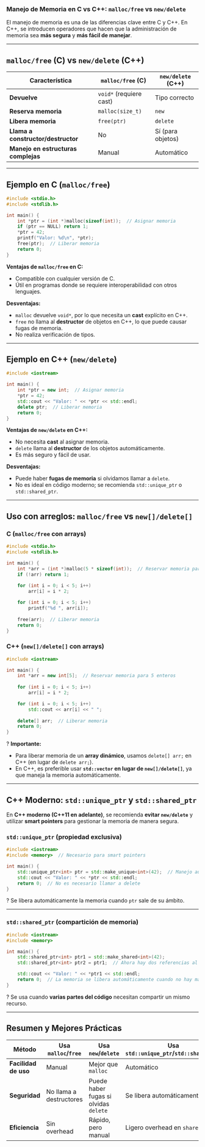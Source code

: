 ### Manejo de Memoria en C vs C++: `malloc/free` vs `new/delete`

El manejo de memoria es una de las diferencias clave entre C y C++. En C++, se introducen operadores que hacen que la administración de memoria sea **más segura** y **más fácil de manejar**.

---

## `malloc/free` (C) vs `new/delete` (C++)  

| Característica           | `malloc/free` (C)   | `new/delete` (C++) |
|-------------------------|--------------------|-------------------|
| **Devuelve**           | `void*` (requiere cast) | Tipo correcto |
| **Reserva memoria**    | `malloc(size_t)`   | `new` |
| **Libera memoria**     | `free(ptr)`        | `delete` |
| **Llama a constructor/destructor** | No | Sí (para objetos) |
| **Manejo en estructuras complejas** | Manual | Automático |

---

## Ejemplo en C (`malloc/free`)

```c
#include <stdio.h>
#include <stdlib.h>

int main() {
    int *ptr = (int *)malloc(sizeof(int));  // Asignar memoria
    if (ptr == NULL) return 1;
    *ptr = 42;
    printf("Valor: %d\n", *ptr);
    free(ptr);  // Liberar memoria
    return 0;
}
```
**Ventajas de `malloc/free` en C:**  
- Compatible con cualquier versión de C.  
- Útil en programas donde se requiere interoperabilidad con otros lenguajes.

**Desventajas:**  
- `malloc` devuelve `void*`, por lo que necesita un **cast** explícito en C++.  
- `free` no llama al **destructor** de objetos en C++, lo que puede causar fugas de memoria.  
- No realiza verificación de tipos.

---

## Ejemplo en C++ (`new/delete`)

```cpp
#include <iostream>

int main() {
    int *ptr = new int;  // Asignar memoria
    *ptr = 42;
    std::cout << "Valor: " << *ptr << std::endl;
    delete ptr;  // Liberar memoria
    return 0;
}
```
**Ventajas de `new/delete` en C++:**  
- No necesita **cast** al asignar memoria.  
- `delete` llama al **destructor** de los objetos automáticamente.  
- Es más seguro y fácil de usar.  

**Desventajas:**  
- Puede haber **fugas de memoria** si olvidamos llamar a `delete`.  
- No es ideal en código moderno; se recomienda `std::unique_ptr` o `std::shared_ptr`.

---

## Uso con arreglos: `malloc/free` vs `new[]/delete[]`

### C (`malloc/free` con arrays)
```c
#include <stdio.h>
#include <stdlib.h>

int main() {
    int *arr = (int *)malloc(5 * sizeof(int));  // Reservar memoria para 5 enteros
    if (!arr) return 1;
    
    for (int i = 0; i < 5; i++)
        arr[i] = i * 2;

    for (int i = 0; i < 5; i++)
        printf("%d ", arr[i]);
    
    free(arr);  // Liberar memoria
    return 0;
}
```

### C++ (`new[]/delete[]` con arrays)
```cpp
#include <iostream>

int main() {
    int *arr = new int[5];  // Reservar memoria para 5 enteros
    
    for (int i = 0; i < 5; i++)
        arr[i] = i * 2;

    for (int i = 0; i < 5; i++)
        std::cout << arr[i] << " ";
    
    delete[] arr;  // Liberar memoria
    return 0;
}
```
? **Importante:**  
- Para liberar memoria de un **array dinámico**, usamos `delete[] arr;` en C++ (en lugar de `delete arr;`).
- En C++, es preferible usar **`std::vector` en lugar de `new[]/delete[]`**, ya que maneja la memoria automáticamente.

---

## C++ Moderno: `std::unique_ptr` y `std::shared_ptr`

En **C++ moderno (C++11 en adelante)**, se recomienda **evitar `new/delete`** y utilizar **smart pointers** para gestionar la memoria de manera segura.

### `std::unique_ptr` (propiedad exclusiva)
```cpp
#include <iostream>
#include <memory>  // Necesario para smart pointers

int main() {
    std::unique_ptr<int> ptr = std::make_unique<int>(42);  // Manejo automático de memoria
    std::cout << "Valor: " << *ptr << std::endl;
    return 0;  // No es necesario llamar a delete
}
```
? Se libera automáticamente la memoria cuando `ptr` sale de su ámbito.

---

### `std::shared_ptr` (compartición de memoria)
```cpp
#include <iostream>
#include <memory>

int main() {
    std::shared_ptr<int> ptr1 = std::make_shared<int>(42);
    std::shared_ptr<int> ptr2 = ptr1;  // Ahora hay dos referencias al mismo recurso

    std::cout << "Valor: " << *ptr1 << std::endl;
    return 0;  // La memoria se libera automáticamente cuando no hay más referencias
}
```
? Se usa cuando **varias partes del código** necesitan compartir un mismo recurso.  

---

## Resumen y Mejores Prácticas

| Método | Usa `malloc`/`free` | Usa `new`/`delete` | Usa `std::unique_ptr`/`std::shared_ptr` |
|--------|----------------|----------------|----------------|
| **Facilidad de uso** | Manual | Mejor que `malloc` | Automático |
| **Seguridad** | No llama a destructores | Puede haber fugas si olvidas `delete` | Se libera automáticamente |
| **Eficiencia** | Sin overhead | Rápido, pero manual | Ligero overhead en `shared_ptr` |



